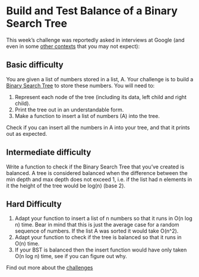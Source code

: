# Build and Test Balance of a Binary Search Tree

This week’s challenge was reportedly asked in interviews at Google (and even in some [other contexts](https://www.linkedin.com/pulse/software-engineer-detained-several-hours-us-customs-given-fairchild) that you may not expect):

## Basic difficulty

You are given a list of numbers stored in a list, A. Your challenge is to build a [Binary Search Tree](https://en.wikipedia.org/wiki/Binary_search_tree) to store these numbers. You will need to:

1. Represent each node of the tree (including its data, left child and right child).
2. Print the tree out in an understandable form.
3. Make a function to insert a list of numbers (A) into the tree.

Check if you can insert all the numbers in A into your tree, and that it prints out as expected.

## Intermediate difficulty

Write a function to check if the Binary Search Tree that you’ve created is balanced.
A tree is considered balanced when the difference between the min depth and max depth does not exceed 1, i.e. if the list had n elements in it the height of the tree would be log(n) (base 2).

## Hard Difficulty

1. Adapt your function to insert a list of n numbers so that it runs in O(n log n) time. Bear in mind that this is just the average case for a random sequence of numbers. If the list A was sorted it would take O(n^2).
2. Adapt your function to check if the tree is balanced so that it runs in O(n) time.
3. If your BST is balanced then the insert function would have only taken O(n log n) time, see if you can figure out why.

Find out more about the [challenges](https://discuss.codecademy.com/t/essential-information-on-code-challenges/83909#hard)
